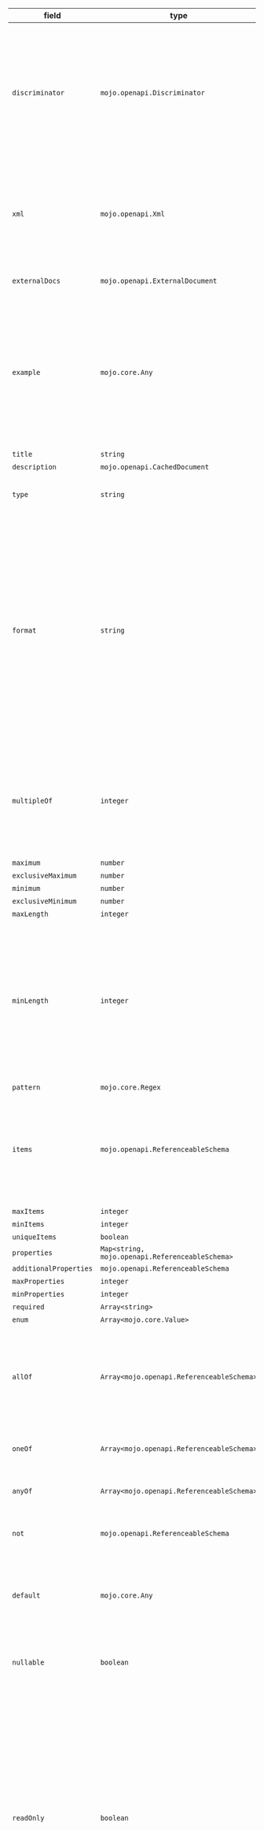| field | type | format | required | default | description |
|---|---|---|---|---|---|
| `discriminator` | `mojo.openapi.Discriminator` |  | N |  | Adds support for polymorphism. The discriminator is an object name that is used to differentiate between other schemas which may satisfy the payload description. See Composition and Inheritance for more details. |
| `xml` | `mojo.openapi.Xml` |  | N |  | This MAY be used only on properties schemas. It has no effect on root schemas. Adds additional metadata to describe the XML representation of this property. |
| `externalDocs` | `mojo.openapi.ExternalDocument` |  | N |  | Additional external documentation for this schema. |
| `example` | `mojo.core.Any` |  | N |  | A free-form property to include an example of an instance for this schema. To represent examples that cannot be naturally represented in JSON or YAML, a string value can be used to contain the example with escaping where necessary. |
| `title` | `string` |  | N |  |
| `description` | `mojo.openapi.CachedDocument` |  | N |  | support GFM |
| `type` | `string` |  | N |  | Value MUST be a string. Multiple types via an array are not supported. |
| `format` | `string` |  | N |  | format is an open string-valued property,and can have any value. Formats such as "Email", "Uuid", and so on,MAY be used even though undefined by this specification.Types that are not accompanied by a format property follow the type definition in the JSON Schema.Tools that do not recognize a specific format MAY default back to the type alone, as if the format is not specified. |
| `multipleOf` | `integer` | `Int64` | N |  | The value of "multipleOf" MUST be a number, strictly greater than 0.<br>A numeric instance is valid only if division by this keyword's value results in an integer. |
| `maximum` | `number` | `Float64` | N |  |
| `exclusiveMaximum` | `number` | `Float64` | N |  |
| `minimum` | `number` | `Float64` | N |  |
| `exclusiveMinimum` | `number` | `Float64` | N |  |
| `maxLength` | `integer` | `UInt64` | N |  |
| `minLength` | `integer` | `UInt64` | N |  | A string instance is valid against this keyword if its length is greater than, or equal to, the value of this keyword.The length of a string instance is defined as the number of its characters as defined by RFC 7159.Omitting this keyword has the same behavior as a value of 0. |
| `pattern` | `mojo.core.Regex` |  | N |  |  |
| `items` | `mojo.openapi.ReferenceableSchema` |  | N |  | Value MUST be an object and not an array. Inline or referenced schema MUST be of a Schema Object and not a standard JSON Schema. items MUST be present if the type is array. |
| `maxItems` | `integer` | `UInt64` | N |  |
| `minItems` | `integer` | `UInt64` | N |  |
| `uniqueItems` | `boolean` |  | N |  |
| `properties` | `Map<string, mojo.openapi.ReferenceableSchema>` |  | N |  |
| `additionalProperties` | `mojo.openapi.ReferenceableSchema` |  | N |  |
| `maxProperties` | `integer` | `UInt64` | N |  |
| `minProperties` | `integer` | `UInt64` | N |  |
| `required` | `Array<string>` |  | N |  |
| `enum` | `Array<mojo.core.Value>` |  | N |  |
| `allOf` | `Array<mojo.openapi.ReferenceableSchema>` |  | N |  | Inline or referenced schema MUST be of a Schema Object and not a standard JSON Schema.validates the value against all the sub-schemas |
| `oneOf` | `Array<mojo.openapi.ReferenceableSchema>` |  | N |  | validates the value against exactly one of the sub-schemas |
| `anyOf` | `Array<mojo.openapi.ReferenceableSchema>` |  | N |  | validates the value against any (one or more) of the sub-schemas |
| `not` | `mojo.openapi.ReferenceableSchema` |  | N |  | make sure the value is not valid against the specified schema. |
| `default` | `mojo.core.Any` |  | N |  | Any Object<br>`Any` contains an arbitrary serialized message along with a URL that describes the type of the serialized message. |
| `nullable` | `boolean` |  | N |  | Allows sending a null value for the defined schema. Default value is false. |
| `readOnly` | `boolean` |  | N |  | Relevant only for Schema "properties" definitions. Declares the property as "read only". This means that it MAY be sent as part of a response but SHOULD NOT be sent as part of the request. If the property is marked as readOnly being true and is in the required list, the required will take effect on the response only. A property MUST NOT be marked as both readOnly and writeOnly being true. Default value is false. |
| `writeOnly` | `boolean` |  | N |  | Relevant only for Schema "properties" definitions. Declares the property as "write only". Therefore, it MAY be sent as part of a request but SHOULD NOT be sent as part of the response. If the property is marked as writeOnly being true and is in the required list, the required will take effect on the request only. A property MUST NOT be marked as both readOnly and writeOnly being true. Default value is false. |
| `deprecated` | `boolean` |  | N |  | Specifies that a schema is deprecated and SHOULD be transitioned out of usage. Default value is false. |
